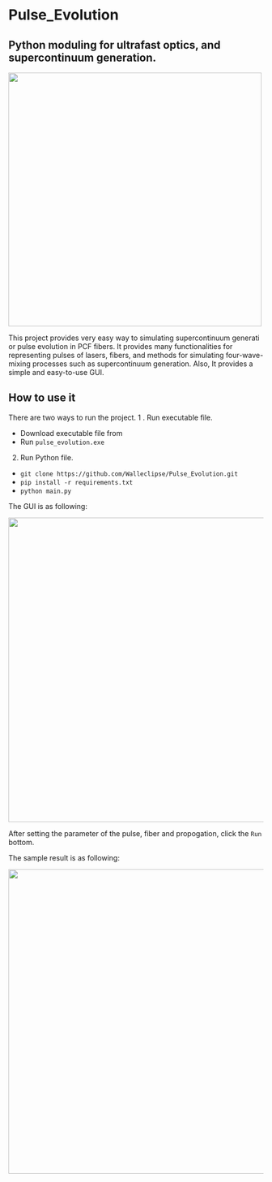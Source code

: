 # Pulse_Evolution
## Python moduling for ultrafast optics, and supercontinuum generation.
<img src="https://github.com/Walleclipse/Pulse_Evolution/blob/master/source/img/gui.gif" width=500 >

This project provides very easy way to simulating supercontinuum generati or pulse evolution in PCF fibers. It provides many functionalities for representing pulses of lasers, fibers,  and methods for simulating four-wave-mixing processes such as supercontinuum generation. Also, It provides a simple and easy-to-use GUI.

## How to use it
There are two ways to run the project.
1 . Run executable file.
* Download executable file from 
* Run `pulse_evolution.exe`

2. Run Python file.
* `git clone https://github.com/Walleclipse/Pulse_Evolution.git`
* `pip install -r requirements.txt`
* `python main.py`

The GUI is as following:

<img src="https://github.com/Walleclipse/Pulse_Evolution/blob/master/source/img/ui.png"  width=600>

After setting the parameter of the pulse, fiber and propogation, click the `Run` bottom.  

The sample result is as following: 

<img src="https://github.com/Walleclipse/Pulse_Evolution/blob/master/source/img/result.png"  width=600>

